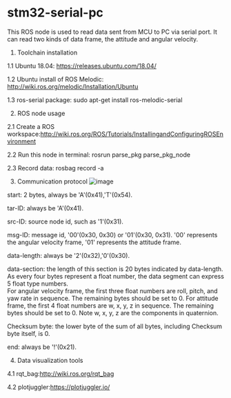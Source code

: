# stm32-serial-pc
This ROS node is used to read data sent from MCU to PC via serial port. It can read two kinds of data frame, the attitude and angular velocity. 

1. Toolchain installation

1.1 Ubuntu 18.04:
https://releases.ubuntu.com/18.04/

1.2 Ubuntu install of ROS Melodic:
http://wiki.ros.org/melodic/Installation/Ubuntu

1.3 ros-serial package:
sudo apt-get install ros-melodic-serial

2. ROS node usage

2.1 Create a ROS workspace:http://wiki.ros.org/ROS/Tutorials/InstallingandConfiguringROSEnvironment

2.2 Run this node in terminal: rosrun parse_pkg parse_pkg_node

2.3 Record data: rosbag record -a

3. Communication protocol
![image](https://user-images.githubusercontent.com/30153639/119234062-6de55c80-bb5e-11eb-8723-11e260e9fdf8.png)

start: 2 bytes, always be 'A'(0x41),'T'(0x54).

tar-ID: always be 'A'(0x41). 

src-ID: source node id, such as '1'(0x31).

msg-ID: message id, '00'(0x30, 0x30) or '01'(0x30, 0x31). 
'00' represents the angular velocity frame, '01' represents the attitude frame. 

data-length: always be '2'(0x32),'0'(0x30).

data-section: the length of this section is 20 bytes indicated by data-length. As every four bytes represent a float number, the data segment can express 5 float type numbers.  
For angular velocity frame, the first three float numbers are roll, pitch, and yaw rate in sequence. The remaining bytes should be set to 0. 
For attitude frame, the first 4 float numbers are w, x, y, z in sequence. The remaining bytes should be set to 0. Note w, x, y, z are the components in quaternion. 

Checksum byte: the lower byte of the sum of all bytes, including Checksum byte itself, is 0.

end: always be  '!'(0x21).

4. Data visualization tools

4.1 rqt_bag:http://wiki.ros.org/rqt_bag

4.2 plotjuggler:https://plotjuggler.io/

 
